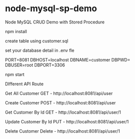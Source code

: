# node-mysql-sp-demo
Node MySQL CRUD Demo with Stored Procedure

npm install

create table using customer.sql

set your database detail in .env fle

PORT=8081
DBHOST=localhost
DBNAME=customer
DBPWD=
DBUSER=root
DBPORT=3306

npm start

DIfferent API Route

Get All Customer
GET - http://localhost:8081/api/user

Create Customer
POST - http://localhost:8081/api/user

Get Customer By Id
GET - http://localhost:8081/api/user/1

Update Customer By Id
PUT - http://localhost:8081/api/user/1

Delete Customer
Delete - http://localhost:8081/api/user/1
